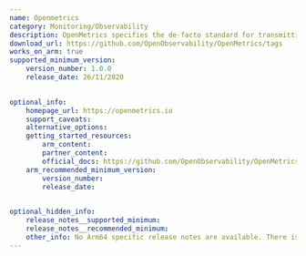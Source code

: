```yaml
--- 
name: Openmetrics
category: Monitoring/Observability
description: OpenMetrics specifies the de-facto standard for transmitting cloud-native metrics at scale.
download_url: https://github.com/OpenObservability/OpenMetrics/tags
works_on_arm: true 
supported_minimum_version: 
    version_number: 1.0.0 
    release_date: 26/11/2020

  
optional_info:
    homepage_url: https://openmetrics.io
    support_caveats: 
    alternative_options: 
    getting_started_resources: 
        arm_content:
        partner_content:
        official_docs: https://github.com/OpenObservability/OpenMetrics/blob/main/specification/OpenMetrics.md
    arm_recommended_minimum_version: 
        version_number:
        release_date:

  
optional_hidden_info:
    release_notes__supported_minimum:
    release_notes__recommended_minimum:
    other_info: No Arm64 specific release notes are available. There is just one release present. Installation and testing were done through this release's  tar file.
---
```

